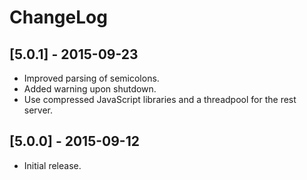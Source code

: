 # ChangeLog #

## [5.0.1] - 2015-09-23 ##
- Improved parsing of semicolons.
- Added warning upon shutdown.
- Use compressed JavaScript libraries and a threadpool for the rest server.

## [5.0.0] - 2015-09-12 ##
- Initial release.
